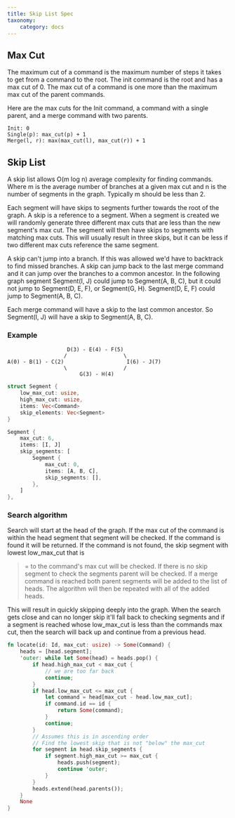 ```yaml
---
title: Skip List Spec
taxonomy:
    category: docs
---
```


## Max Cut

The maximum cut of a command is the maximum number of steps it takes to get from a command to the root. The init command is the root and has a max cut of 0. The max cut of a command is one 
more than the maximum max cut of the parent commands.

Here are the max cuts for the Init command, a command with a single parent, and a 
merge command with two parents. 

```
Init: 0
Single(p): max_cut(p) + 1
Merge(l, r): max(max_cut(l), max_cut(r)) + 1
```

## Skip List

A skip list allows O(m log n) average complexity for finding commands.
Where m is the average number of branches at a given max cut and n is the 
number of segments in the graph. Typically m should be less than 2. 

Each segment will have skips to segments further towards the root of the
graph. A skip is a reference to a segment. When a segment is created we will 
randomly generate three different max cuts that are less than the new segment's 
max cut. The segment will then have skips to segments with matching max cuts. 
This will usually result in three skips, but it can be less if two different 
max cuts reference the same segment. 

A skip can't jump into a branch. If this was allowed we'd have to backtrack
to find missed branches. A skip can jump back to the last merge 
command and it can jump over the branches to a common ancestor. In the 
following graph segment Segment(I, J) could jump to Segment(A, B, C), but it 
could not jump to Segment(D, E, F), or Segment(G, H). Segment(D, E, F) could 
jump to Segment(A, B, C).

Each merge command will have a skip to the last common ancestor. So Segment(I, J) 
will have a skip to Segment(A, B, C).

### Example

```
                   D(3) - E(4) - F(5)
                  /                  \
A(0) - B(1) - C(2)                    I(6) - J(7) 
                  \                  /
                       G(3) - H(4)
```

```rust
struct Segment {
    low_max_cut: usize,
    high_max_cut: usize,
    items: Vec<Command>
    skip_elements: Vec<Segment>
}

Segment {
    max_cut: 6,
    items: [I, J]
    skip_segments: [
        Segment {
            max_cut: 0,
            items: [A, B, C],
            skip_segments: [],
        },
    ]
},
```   

### Search algorithm
Search will start at the head of the graph. If the max cut of the command is within 
the head segment that segment will be checked. If the command is found it will be 
returned. If the command is not found, the skip segment with lowest low_max_cut that is 
>= to the command's max cut will be checked. If there is no skip segment to check
the segments parent will be checked. If a merge command is reached both
parent segments will be added to the list of heads. The algorithm will then be 
repeated with all of the added heads.

This will result in quickly skipping deeply into the graph. When the search gets
close and can no longer skip it'll fall back to checking segments and if a 
segment is reached whose low_max_cut is less than the commands max cut, then the 
search will back up and continue from a previous head. 

```rust
fn locate(id: Id, max_cut: usize) -> Some(Command) {
    heads = [head.segment];
    'outer: while let Some(head) = heads.pop() {
        if head.high_max_cut < max_cut {
            // we are too far back
            continue;
        }
        if head.low_max_cut <= max_cut {
            let command = head[max_cut - head.low_max_cut];
            if command.id == id {
                return Some(command);
            }
            continue;
        }
        // Assumes this is in ascending order
        // Find the lowest skip that is not "below" the max_cut
        for segment in head.skip_segments {
            if segment.high_max_cut >= max_cut {
                heads.push(segment);
                continue 'outer;
            }
        }
        heads.extend(head.parents());
    }
    None
}
```